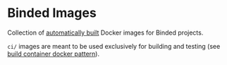# Binded Images

Collection of [automatically built](https://hub.docker.com/r/binded/)
Docker images for Binded projects.

`ci/` images are meant to be used exclusively for building and testing (see [build container docker pattern](https://medium.com/@alexeiled/docker-pattern-the-build-container-b0d0e86ad601)).

